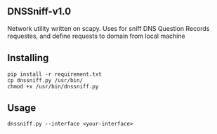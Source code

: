 ## DNSSniff-v1.0
Network utility written on scapy. Uses for sniff DNS Question Records requestes, and define requests to domain from local machine

## Installing
```
pip install -r requirement.txt
cp dnssniff.py /usr/bin/
chmod +x /usr/bin/dnssniff.py
```

## Usage
```
dnssniff.py --interface <your-interface>
```
